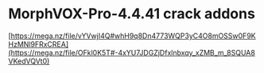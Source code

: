 # MorphVOX-Pro-4.4.41 crack addons
[https://mega.nz/file/vYVwjI4Q#whH9q8Dn4773WQP3yC4O8mOSSw0F9KHzMNl9FRxCREA](https://mega.nz/file/OFkl0K5T#-4xYU7JDGZjDfxlnbxqy_xZMB_m_8SQUA8VKedVQVt0)
